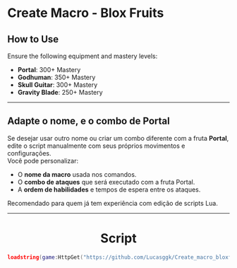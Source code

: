 # Create Macro - Blox Fruits

## How to Use

Ensure the following equipment and mastery levels:

- **Portal**: 300+ Mastery  
- **Godhuman**: 350+ Mastery  
- **Skull Guitar**: 300+ Mastery  
- **Gravity Blade**: 250+ Mastery

---

## Adapte o nome, e o combo de Portal

Se desejar usar outro nome ou criar um combo diferente com a fruta **Portal**, edite o script manualmente com seus próprios movimentos e configurações.  
Você pode personalizar:

- O **nome da macro** usada nos comandos.
- O **combo de ataques** que será executado com a fruta Portal.
- A **ordem de habilidades** e tempos de espera entre os ataques.

Recomendado para quem já tem experiência com edição de scripts Lua.

---

<h1 align="center">Script</h1>

```lua
loadstring(game:HttpGet("https://github.com/Lucasggk/Create_macro_bloxfruits/raw/main/Loader.lua"))()
